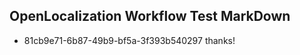 ## OpenLocalization Workflow Test MarkDown
* 81cb9e71-6b87-49b9-bf5a-3f393b540297 thanks!

<!--HONumber=Aug16_HO5-->


